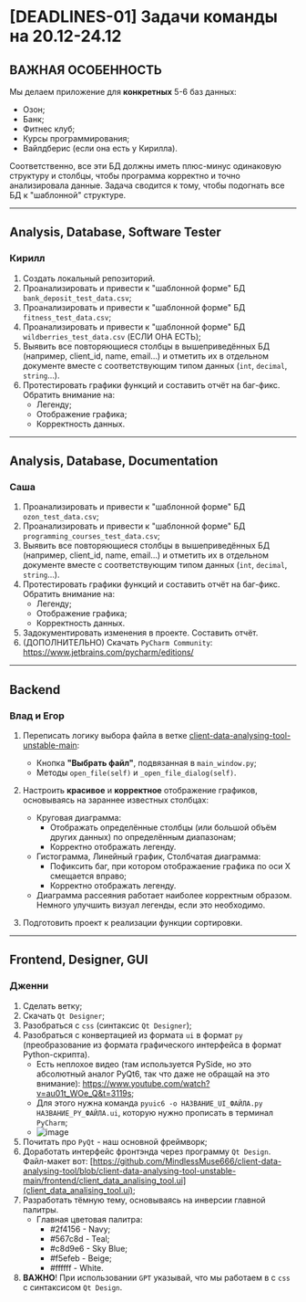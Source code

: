 # [DEADLINES-01] Задачи команды на 20.12-24.12

## **ВАЖНАЯ ОСОБЕННОСТЬ**

Мы делаем приложение для **конкретных** 5-6 баз данных:

* Озон;
* Банк;
* Фитнес клуб;
* Курсы программирования;
* Вайлдберис (если она есть у Кирилла).

Соответственно, все эти БД должны иметь плюс-минус одинаковую структуру и столбцы, чтобы программа корректно и точно анализировала данные. Задача сводится к тому, чтобы подогнать все БД к "шаблонной" структуре.

---

## Analysis, Database, Software Tester

### **Кирилл**

1. Создать локальный репозиторий.
2. Проанализировать и привести к "шаблонной форме" БД `bank_deposit_test_data.csv`;
3. Проанализировать и привести к "шаблонной форме" БД `fitness_test_data.csv`;
4. Проанализировать и привести к "шаблонной форме" БД `wildberries_test_data.csv` (ЕСЛИ ОНА ЕСТЬ);
5. Выявить все повторяющиеся столбцы в вышеприведённых БД (например, client_id, name, email...) и отметить их в отдельном документе вместе с соответствующим типом данных (`int`, `decimal`, `string`...).
6. Протестировать графики функций и составить отчёт на баг-фикс. Обратить внимание на:
    * Легенду;
    * Отображение графика;
    * Корректность данных.
  
---

## Analysis, Database, Documentation

### **Саша**

1. Проанализировать и привести к "шаблонной форме" БД `ozon_test_data.csv`;
2. Проанализировать и привести к "шаблонной форме" БД `programming_courses_test_data.csv`;
3. Выявить все повторяющиеся столбцы в вышеприведённых БД (например, client_id, name, email...) и отметить их в отдельном документе вместе с соответствующим типом данных (`int`, `decimal`, `string`...).
4. Протестировать графики функций и составить отчёт на баг-фикс. Обратить внимание на:
    * Легенду;
    * Отображение графика;
    * Корректность данных.
5. Задокументировать изменения в проекте. Составить отчёт.
6. (ДОПОЛНИТЕЛЬНО) Скачать `PyCharm Community`: <https://www.jetbrains.com/pycharm/editions/>

---

## Backend

### **Влад** и **Егор**

1. Переписать логику выбора файла в ветке [client-data-analysing-tool-unstable-main](https://github.com/MindlessMuse666/client-data-analysing-tool "unstable-main branch"):
    * Кнопка **"Выбрать файл"**, подвязанная в `main_window.py`;
    * Методы `open_file(self)` и `_open_file_dialog(self)`.

2. Настроить **красивое** и **корректное** отображение графиков, основываясь на зараннее известных столбцах:
    * Круговая диаграмма:
        * Отображать определённые столбцы (или большой объём других данных) по определённым диапазонам;
        * Корректно отображать легенду.
    * Гистограмма, Линейный график, Столбчатая диаграмма:
        * Пофиксить баг, при котором отображаение графика по оси X смещается вправо;
        * Корректно отображать легенду.
    * Диаграмма рассеяния работает наиболее корректным образом. Немного улучшить визуал легенды, если это необходимо.

3. Подготовить проект к реализации функции сортировки.

---

## Frontend, Designer, GUI

### **Дженни**

1. Сделать ветку;
2. Скачать `Qt Designer`;
3. Разобраться с `css` (синтаксис `Qt Designer`);
4. Разобраться с конвертацией из формата `ui` в формат `py` (преобразование из формата графического интерфейса в формат Python-скрипта).
    * Есть неплохое видео (там используется PySide, но это абсолютный аналог PyQt6, так что даже не обращай на это внимание): <https://www.youtube.com/watch?v=au01t_WOe_Q&t=3119s>;
    * Для этого нужна команда `pyuic6 -o НАЗВАНИЕ_UI_ФАЙЛА.py НАЗВАНИЕ_PY_ФАЙЛА.ui`, которую нужно прописать в терминал `PyCharm`;
    * ![image](https://github.com/user-attachments/assets/85922901-5f8c-4ebc-83eb-bb1ff22948c2)
5. Почитать про `PyQt` - наш основной фреймворк;
6. Доработать интерфейс фронтэнда через программу `Qt Design`. Файл-макет вот: [https://github.com/MindlessMuse666/client-data-analysing-tool/blob/client-data-analysing-tool-unstable-main/frontend/client_data_analising_tool.ui](client_data_analising_tool.ui);
7. Разработать тёмную тему, основываясь на инверсии главной палитры.
    * Главная цветовая палитра:
      * #2f4156 - Navy;
      * #567c8d - Teal;
      * #c8d9e6 - Sky Blue;
      * #f5efeb - Beige;
      * #ffffff - White.
8. **ВАЖНО**! При использовании `GPT` указывай, что мы работаем в с `css` с синтаксисом `Qt Design`.
